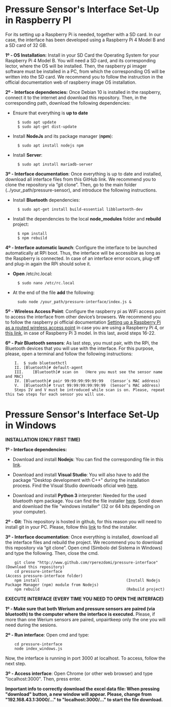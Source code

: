# Pressure Sensor's Interface Set-Up in Raspberry PI

For its setting up a Raspberry Pi is needed, together with a SD card. In our case, the interface has been developed using a Raspberry Pi 4 Model B and a SD card of 32 GB.

**1º - OS Installation:** Install in your SD Card the Operating System for your Raspberry Pi 4 Model B. You will need a SD card, and its corresponding lector, where the OS will be installed. Then, the raspberry pi imager software must be installed in a PC, from which the corresponding OS will be written into the SD card. 
We recommend you to follow the instruction in the official documentation web of raspberry image OS installation.

**2º - Interface dependencies:** Once Debian 10 is installed in the raspberry, connect it to the internet and download this repository. Then, in the corresponding path, download the following dependencies:
* Ensure that everything is **up to date**
		
		$ sudo apt update
		$ sudo apt-get dist-update
* Install **NodeJs** and its package manager (**npm**):
		
		$ sudo apt install nodejs npm
* Install **Server**:
		
		$ sudo apt install mariadb-server

**3º - Interface documentation**:  Once everything is up to date and installed, download all interface files from this GitHub link. We recommend you to clone the repository via “git clone”. Then, go to the main folder (../your_path/pressure-sensor), and introduce the following instructions.
* Install **Bluetooth** dependencies:

		$ sudo apt-get install build-essential libbluetooth-dev  
* Install the dependencies to the local **node_modules** folder and **rebuild** project:

		$ npm install
		$ npm rebuild
		
**4º - Interface automatic launch**: Configure the interface to be launched automatically at RPi boot. Thus, the interface will be accessible as long as the Raspberry is connected. In case of an interface error occurs, plug-off and plug-in again the RPi should solve it.
* **Open** /etc/rc.local:

		$ sudo nano /etc/rc.local
		
* At the end of the file **add** the following:

		sudo node /your_path/pressure-interface/index.js &

**5º - Wireless Access Point**: Configure the raspberry pi as WiFi access point to access the interface from other device’s browsers. We recommend you to follow the raspberry pi official documentation [Setting up a Raspberry Pi as a routed wireless access point](https://www.raspberrypi.com/documentation/computers/configuration.html) in case you are using a Raspberry Pi 4, or [this link](https://pimylifeup.com/raspberry-pi-wireless-access-point/comment-page-1/), in case of Raspberry Pi 3 model. In this last, avoid steps 16-22.

**6º - Pair Bluetooth sensors**: As last step, you must pair, with the RPi, the Bluetooth devices that you will use with the interface. For this purpose, please, open a terminal and follow the following instructions:

		I.	$ sudo bluetoothctl
		II.	[Bluetooth]# default-agent
		III.	[Bluetooth]# scan on   (Here you must see the sensor name and MAC)
		IV.	[Bluetooth]# pair 99:99:99:99:99:99   (Sensor´s MAC address)
		V.	[Bluetooth]# trust 99:99:99:99:99:99  (Sensor’s MAC address)
		Steps IV and V must be introduced while scan is on. Please, repeat this two steps for each sensor you will use.


# Pressure Sensor's Interface Set-Up in Windows

**INSTALLATION (ONLY FIRST TIME)**

**1º - Interface dependencies:**

* Download and install **Nodejs**: You can find the corresponding file in this [link](http://nodejs.org).

* Download and install **Visual Studio**: You will also have to add the package "Desktop development with C++" during the installation process. Find the Visual Studio downloads oficial web [here](http://visualstudio.microsoft.com/es/downloads).

* Download and install **Python 3** interpreter: Needed for the used bluetooth npm package. You can find the file installer [here](https://www.python.org/downloads/release/python-3104/). Scroll down and download the file "windows installer" (32 or 64 bits depending on your computer).

**2º - Git**: This repository is hosted in github, for this reason you will need to install git in your PC. Please, follow this [link](http://git-scm.com/download/win) to find the installer.

**3º - Interface documentation**:  Once everything is installed, download all the interface files and rebuild the project. We recommend you to download this repository via “git clone”. 
Open cmd (Simbolo del Sistema in Windows) and type the following. Then, close the cmd.

		git clone "http://www.github.com/rperezdomi/pressure-interface"                      (Download this repository)
		cd pressure-interface							             (Access pressure-interface folder)	
		npm install									     (Install Nodejs Package Manager (npm) module from Nodejs)
		npm rebuild									     (Rebuild project)

**EXECUTE INTERFACE (EVERY TIME YOU NEED TO OPEN THE INTERFACE)**

**1º - Make sure that both Werium and pressure sensors are paired (via bluetooth) to the computer where the interface is executed.** Please, if more than one Werium sensors are paired, unpairtkeep only the one you will need during the sesions.	
			
**2º - Run interface**: Open cmd and type:
		
		cd pressure-interface
		node index_windows.js

Now, the interface is running in port 3000 at localhost. To access, follow the next step.

**3º - Access interface**: Open Chrome (or other web browser) and type "localhost:3000". Then, press enter.

**Important info to correctly download the excel data file: When pressing "download" button, a new window will appear. Please, change from "192.168.43.1:3000/..." to "localhost:3000/..." to start the file download.**




